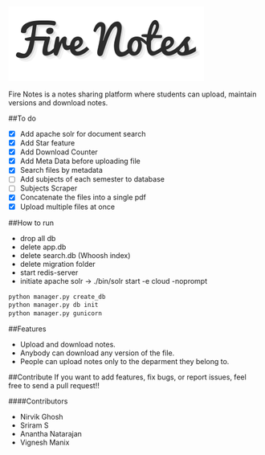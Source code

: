 ![alt text](./app/static/images/logo.png "Fire Notes")

Fire Notes is a notes sharing platform where students can upload, maintain versions and download notes.

##To do 
- [x] Add apache solr for document search 
- [x] Add Star feature 
- [x] Add Download Counter 
- [x] Add Meta Data before uploading file
- [x] Search files by metadata 
- [ ] Add subjects of each semester to database 
- [ ] Subjects Scraper 
- [x] Concatenate the files into a single pdf 
- [x] Upload multiple files at once 

##How to run
* drop all db
* delete app.db
* delete search.db (Whoosh index)
* delete migration folder
* start redis-server
* initiate apache solr -> ./bin/solr start -e cloud -noprompt
```py
python manager.py create_db
python manager.py db init
python manager.py gunicorn
```

##Features
* Upload and download notes.
* Anybody can download any version of the file.
* People can upload notes only to the deparment they belong to.

##Contribute
If you want to add features, fix bugs, or report issues, feel free to send a pull request!!

####Contributors
* Nirvik Ghosh
* Sriram S
* Anantha Natarajan
* Vignesh Manix


